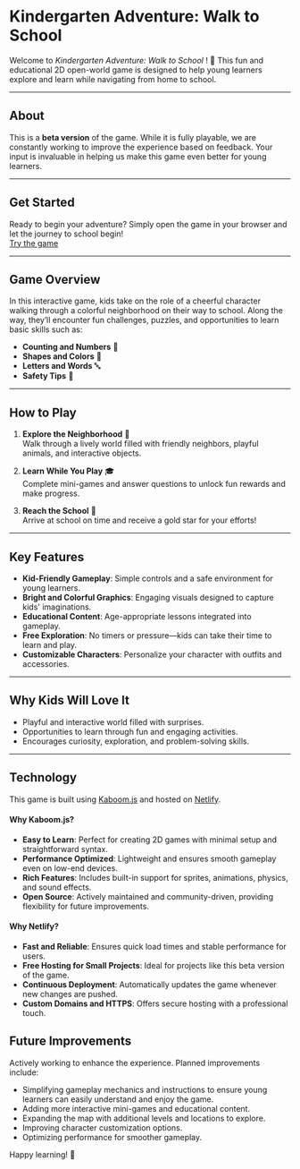 # **Kindergarten Adventure: Walk to School**

Welcome to *Kindergarten Adventure: Walk to School* ! 🌟 This fun and educational 2D open-world game is designed to help young learners explore and learn while navigating from home to school.

---
## **About**  
This is a **beta version** of the game. While it is fully playable, we are constantly working to improve the experience based on feedback. Your input is invaluable in helping us make this game even better for young learners.

---
## **Get Started**  
Ready to begin your adventure? Simply open the game in your browser and let the journey to school begin!  
[Try the game](https://shimmering-speculoos-1239f5.netlify.app/)

---
## **Game Overview**  
In this interactive game, kids take on the role of a cheerful character walking through a colorful neighborhood on their way to school. Along the way, they’ll encounter fun challenges, puzzles, and opportunities to learn basic skills such as:  
- **Counting and Numbers** 🧮  
- **Shapes and Colors** 🎨  
- **Letters and Words** 🔤  
- **Safety Tips** 🚦
  
---
## **How to Play**  

1. **Explore the Neighborhood** 🌳  
   Walk through a lively world filled with friendly neighbors, playful animals, and interactive objects.  

2. **Learn While You Play** 🎓  
   Complete mini-games and answer questions to unlock fun rewards and make progress.  

3. **Reach the School** 🏫  
   Arrive at school on time and receive a gold star for your efforts!  

---

## **Key Features**  
- **Kid-Friendly Gameplay**: Simple controls and a safe environment for young learners.  
- **Bright and Colorful Graphics**: Engaging visuals designed to capture kids' imaginations.  
- **Educational Content**: Age-appropriate lessons integrated into gameplay.  
- **Free Exploration**: No timers or pressure—kids can take their time to learn and play.  
- **Customizable Characters**: Personalize your character with outfits and accessories.  
---
## **Why Kids Will Love It**  
- Playful and interactive world filled with surprises.  
- Opportunities to learn through fun and engaging activities.  
- Encourages curiosity, exploration, and problem-solving skills.  
---
## **Technology**  
This game is built using [Kaboom.js](https://github.com/replit/kaboom) and hosted on [Netlify](https://www.netlify.com/).  
#### **Why Kaboom.js?**  
- **Easy to Learn**: Perfect for creating 2D games with minimal setup and straightforward syntax.  
- **Performance Optimized**: Lightweight and ensures smooth gameplay even on low-end devices.  
- **Rich Features**: Includes built-in support for sprites, animations, physics, and sound effects.  
- **Open Source**: Actively maintained and community-driven, providing flexibility for future improvements.  

#### **Why Netlify?**  
- **Fast and Reliable**: Ensures quick load times and stable performance for users.  
- **Free Hosting for Small Projects**: Ideal for projects like this beta version of the game.  
- **Continuous Deployment**: Automatically updates the game whenever new changes are pushed.  
- **Custom Domains and HTTPS**: Offers secure hosting with a professional touch.  

## **Future Improvements**  
Actively working to enhance the experience. Planned improvements include:  
- Simplifying gameplay mechanics and instructions to ensure young learners can easily understand and enjoy the game.
- Adding more interactive mini-games and educational content.  
- Expanding the map with additional levels and locations to explore.  
- Improving character customization options.  
- Optimizing performance for smoother gameplay.  
 
Happy learning! 🎉  
